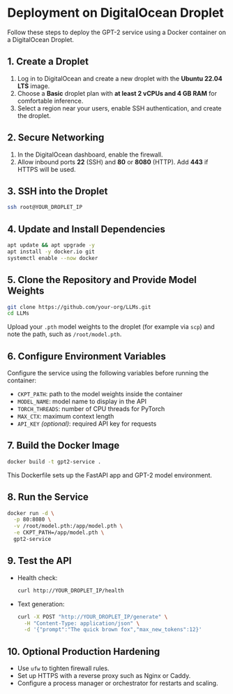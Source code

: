 # Deployment on DigitalOcean Droplet

Follow these steps to deploy the GPT-2 service using a Docker container on a DigitalOcean Droplet.

## 1. Create a Droplet
1. Log in to DigitalOcean and create a new droplet with the **Ubuntu 22.04 LTS** image.
2. Choose a **Basic** droplet plan with **at least 2 vCPUs and 4 GB RAM** for comfortable inference.
3. Select a region near your users, enable SSH authentication, and create the droplet.

## 2. Secure Networking
1. In the DigitalOcean dashboard, enable the firewall.
2. Allow inbound ports **22** (SSH) and **80** or **8080** (HTTP). Add **443** if HTTPS will be used.

## 3. SSH into the Droplet
```bash
ssh root@YOUR_DROPLET_IP
```

## 4. Update and Install Dependencies
```bash
apt update && apt upgrade -y
apt install -y docker.io git
systemctl enable --now docker
```

## 5. Clone the Repository and Provide Model Weights
```bash
git clone https://github.com/your-org/LLMs.git
cd LLMs
```
Upload your `.pth` model weights to the droplet (for example via `scp`) and note the path, such as `/root/model.pth`.

## 6. Configure Environment Variables
Configure the service using the following variables before running the container:
- `CKPT_PATH`: path to the model weights inside the container
- `MODEL_NAME`: model name to display in the API
- `TORCH_THREADS`: number of CPU threads for PyTorch
- `MAX_CTX`: maximum context length
- `API_KEY` *(optional)*: required API key for requests

## 7. Build the Docker Image
```bash
docker build -t gpt2-service .
```
This Dockerfile sets up the FastAPI app and GPT-2 model environment.

## 8. Run the Service
```bash
docker run -d \
  -p 80:8080 \
  -v /root/model.pth:/app/model.pth \
  -e CKPT_PATH=/app/model.pth \
  gpt2-service
```

## 9. Test the API
- Health check:
  ```bash
  curl http://YOUR_DROPLET_IP/health
  ```
- Text generation:
  ```bash
  curl -X POST "http://YOUR_DROPLET_IP/generate" \
    -H "Content-Type: application/json" \
    -d '{"prompt":"The quick brown fox","max_new_tokens":12}'
  ```

## 10. Optional Production Hardening
- Use `ufw` to tighten firewall rules.
- Set up HTTPS with a reverse proxy such as Nginx or Caddy.
- Configure a process manager or orchestrator for restarts and scaling.

